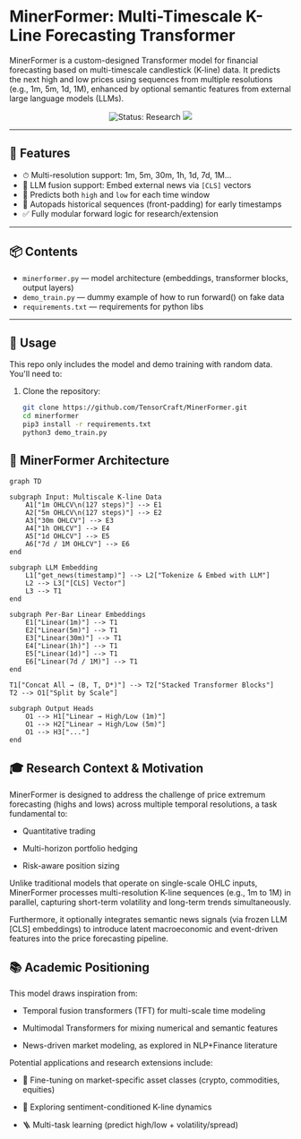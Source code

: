 # MinerFormer: Multi-Timescale K-Line Forecasting Transformer

MinerFormer is a custom-designed Transformer model for financial forecasting based on multi-timescale candlestick (K-line) data. It predicts the next high and low prices using sequences from multiple resolutions (e.g., 1m, 5m, 1d, 1M), enhanced by optional semantic features from external large language models (LLMs).

<p align="center">
  <img src="https://img.shields.io/badge/status-research-blue" alt="Status: Research"> <img src="https://img.shields.io/badge/license-MIT-green">
</p>

---

## 🔧 Features

- ⏱ Multi-resolution support: 1m, 5m, 30m, 1h, 1d, 7d, 1M...
- 🤖 LLM fusion support: Embed external news via `[CLS]` vectors
- 🧠 Predicts both `high` and `low` for each time window
- 🔁 Autopads historical sequences (front-padding) for early timestamps
- ✅ Fully modular forward logic for research/extension

---

## 📦 Contents

- `minerformer.py` — model architecture (embeddings, transformer blocks, output layers)
- `demo_train.py` — dummy example of how to run forward() on fake data
- `requirements.txt` — requirements for python libs

---

## 🚀 Usage

This repo only includes the model and demo training with random data. You'll need to:

1. Clone the repository:
   ```bash
   git clone https://github.com/TensorCraft/MinerFormer.git
   cd minerformer
   pip3 install -r requirements.txt
   python3 demo_train.py
   ```

## 🧠 MinerFormer Architecture

```mermaid
graph TD

subgraph Input: Multiscale K-line Data
    A1["1m OHLCV\n(127 steps)"] --> E1
    A2["5m OHLCV\n(127 steps)"] --> E2
    A3["30m OHLCV"] --> E3
    A4["1h OHLCV"] --> E4
    A5["1d OHLCV"] --> E5
    A6["7d / 1M OHLCV"] --> E6
end

subgraph LLM Embedding
    L1["get_news(timestamp)"] --> L2["Tokenize & Embed with LLM"]
    L2 --> L3["[CLS] Vector"]
    L3 --> T1
end

subgraph Per-Bar Linear Embeddings
    E1["Linear(1m)"] --> T1
    E2["Linear(5m)"] --> T1
    E3["Linear(30m)"] --> T1
    E4["Linear(1h)"] --> T1
    E5["Linear(1d)"] --> T1
    E6["Linear(7d / 1M)"] --> T1
end

T1["Concat All → (B, T, D*)"] --> T2["Stacked Transformer Blocks"]
T2 --> O1["Split by Scale"]

subgraph Output Heads
    O1 --> H1["Linear → High/Low (1m)"]
    O1 --> H2["Linear → High/Low (5m)"]
    O1 --> H3["..."]
end
```

## 🎓 Research Context & Motivation
MinerFormer is designed to address the challenge of price extremum forecasting (highs and lows) across multiple temporal resolutions, a task fundamental to:

+ Quantitative trading

+ Multi-horizon portfolio hedging

+ Risk-aware position sizing

Unlike traditional models that operate on single-scale OHLC inputs, MinerFormer processes multi-resolution K-line sequences (e.g., 1m to 1M) in parallel, capturing short-term volatility and long-term trends simultaneously.

Furthermore, it optionally integrates semantic news signals (via frozen LLM [CLS] embeddings) to introduce latent macroeconomic and event-driven features into the price forecasting pipeline.

## 📚 Academic Positioning
This model draws inspiration from:

+ Temporal fusion transformers (TFT) for multi-scale time modeling

+ Multimodal Transformers for mixing numerical and semantic features

+ News-driven market modeling, as explored in NLP+Finance literature

Potential applications and research extensions include:

+ 🧠 Fine-tuning on market-specific asset classes (crypto, commodities, equities)

+ 📰 Exploring sentiment-conditioned K-line dynamics

+ 🪜 Multi-task learning (predict high/low + volatility/spread)

